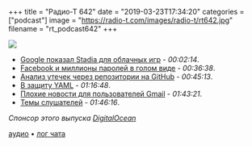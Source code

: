 +++
title = "Радио-Т 642"
date = "2019-03-23T17:34:20"
categories = ["podcast"]
image = "https://radio-t.com/images/radio-t/rt642.jpg"
filename = "rt_podcast642"
+++

![](https://radio-t.com/images/radio-t/rt642.jpg)

- [Google показал Stadia для облачных игр](https://www.theverge.com/2019/3/19/18271702/google-stadia-cloud-gaming-service-announcement-gdc-2019) - *00:02:14*.
- [Facebook и миллионы паролей в голом виде](https://krebsonsecurity.com/2019/03/facebook-stored-hundreds-of-millions-of-user-passwords-in-plain-text-for-years/) - *00:36:38*.
- [Анализ утечек через репозитории на GitHub](http://www.opennet.ru/opennews/art.shtml?num=50374) - *00:45:13*.
- [В защиту YAML](https://blog.atomist.com/in-defense-of-yaml/) - *01:16:48*.
- [Плохие новости для пользователей Gmail](https://mashable.com/article/gmail-ifttt-shutdown-google/) - *01:43:21*.
- [Темы слушателей](https://radio-t.com/p/2019/03/19/prep-642/) - *01:46:16*.

*Спонсор этого выпуска [DigitalOcean](https://www.digitalocean.com)*


[аудио](http://cdn.radio-t.com/rt_podcast642.mp3) • [лог чата](http://chat.radio-t.com/logs/radio-t-642.html)
<audio src="http://cdn.radio-t.com/rt_podcast642.mp3" preload="none"></audio>
